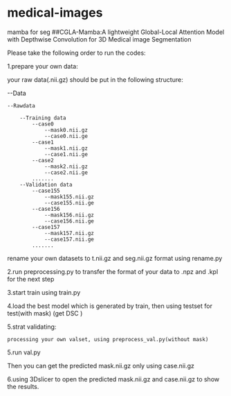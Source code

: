 # medical-images
mamba for seg
##CGLA-Mamba:A lightweight Global-Local Attention Model with Depthwise Convolution for 3D Medical image Segmentation


Please take the following order to run the codes:

    

1.prepare your own data:        
    

your raw data(.nii.gz) should be put in the following structure:    
    
--Data

    --Rawdata
    
        --Training data
            --case0
                --mask0.nii.gz
                --case0.nii.ge
            --case1
                --mask1.nii.gz
                --case1.nii.ge
            --case2
                --mask2.nii.gz
                --case2.nii.ge
            .......
        --Validation data
            --case155
                --mask155.nii.gz
                --case155.nii.ge
            --case156
                --mask156.nii.gz
                --case156.nii.ge
            --case157
                --mask157.nii.gz
                --case157.nii.ge
            .......
    
rename your own datasets to t.nii.gz and seg.nii.gz format using rename.py
    
2.run preprocessing.py to transfer the format of your data to .npz and .kpl for the next step

3.start train using train.py

4.load the best model which is generated by train, then using testset for test(with mask) (get DSC )

5.strat validating:

    processing your own valset, using preprocess_val.py(without mask)
    
5.run val.py

 Then you can get the predicted mask.nii.gz only using case.nii.gz 
 
6.using 3Dslicer to open the predicted mask.nii.gz and case.nii.gz to show the results.


